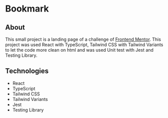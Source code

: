 # Bookmark

## About

This small project is a landing page of a challenge of <a href='https://www.frontendmentor.io/' target='_blank'>Frontend Mentor</a>.
This project was used React with TypeScript, Tailwind CSS with Tailwind Variants to let the code more clean on html and was used Unit test with Jest and Testing Library.

## Technologies

-  React
-  TypeScript
-  Tailwind CSS
-  Tailwind Variants
-  Jest
-  Testing Library
